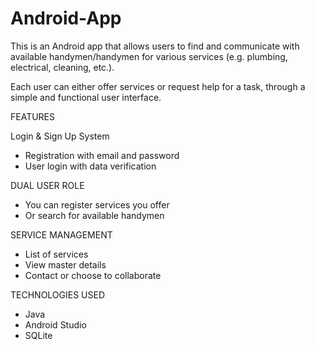 # Android-App

This is an Android app that allows users to find and communicate with
available handymen/handymen for various services (e.g. plumbing, electrical, cleaning, etc.).

Each user can either offer services or request help for a task, through a simple and functional user interface.

FEATURES

Login & Sign Up System
- Registration with email and password
- User login with data verification

DUAL USER ROLE
- You can register services you offer
- Or search for available handymen

SERVICE MANAGEMENT
- List of services
- View master details
- Contact or choose to collaborate


 TECHNOLOGIES USED

- Java
- Android Studio
- SQLite
